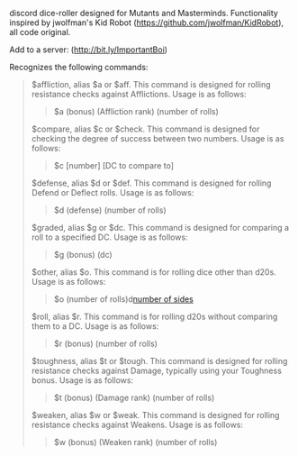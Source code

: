  discord dice-roller designed for Mutants and Masterminds. Functionality inspired by jwolfman's Kid Robot (https://github.com/jwolfman/KidRobot), all code original.

Add to a server: (http://bit.ly/ImportantBoi)

Recognizes the following commands:

> $affliction, alias $a or $aff. This command is designed for rolling resistance checks against Afflictions. Usage is as follows:
>> $a (bonus) (Affliction rank) (number of rolls)
>
> $compare, alias $c or $check. This command is designed for checking the degree of success between two numbers. Usage is as follows:
>> $c [number] [DC to compare to]
>
> $defense, alias $d or $def. This command is designed for rolling Defend or Deflect rolls. Usage is as follows:
>> $d (defense) (number of rolls)
>
> $graded, alias $g or $dc. This command is designed for comparing a roll to a specified DC. Usage is as follows:
>> $g (bonus) (dc)
>
> $other, alias $o. This command is for rolling dice other than d20s. Usage is as follows:
>> $o (number of rolls)d[number of sides](+bonus)
>
> $roll, alias $r. This command is for rolling d20s without comparing them to a DC. Usage is as follows:
>> $r (bonus) (number of rolls)
>
> $toughness, alias $t or $tough. This command is designed for rolling resistance checks against Damage, typically using your Toughness bonus. Usage is as follows:
>> $t (bonus) (Damage rank) (number of rolls)
>
> $weaken, alias $w or $weak. This command is designed for rolling resistance checks against Weakens. Usage is as follows:
>> $w (bonus) (Weaken rank) (number of rolls)

